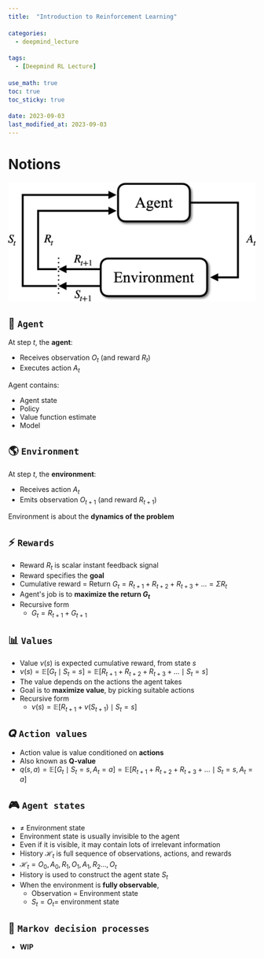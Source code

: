 ```yaml
---
title:  "Introduction to Reinforcement Learning"

categories:
  - deepmind_lecture

tags:
  - [Deepmind RL Lecture]

use_math: true
toc: true
toc_sticky: true

date: 2023-09-03
last_modified_at: 2023-09-03
---
```


# Notions

<p align="center"><img src="/assets/DeepMind x UCL RL Lecture/agent_env.png" width=550></p>

## 🧠 `Agent`
At step $t$, the **agent**:
- Receives observation $O_t$ (and reward $R_t$)
- Executes action $A_t$

Agent contains:
- Agent state
- Policy
- Value function estimate
- Model

## 🌎 `Environment`
At step $t$, the **environment**:
- Receives action $A_t$
- Emits observation $O_{t+1}$ (and reward $R_{t+1}$)

Environment is about the **dynamics of the problem**

## ⚡️ `Rewards`
- Reward $R_t$ is scalar instant feedback signal
- Reward specifies the **goal**
- Cumulative reward = Return $G_t = R_{t+1}+R_{t+2}+R_{t+3}+... = \Sigma R_t$
- Agent's job is to **maximize the return $G_t$**
- Recursive form
  - $G_t = R_{t+1}+G_{t+1}$

## 📊 `Values`
- Value $\nu(s)$ is expected cumulative reward, from state $s$
- $\nu(s)=\mathbb{E}[G_t\mid S_t=s]=\mathbb{E}[R_{t+1}+R_{t+2}+R_{t+3}+...\mid S_t=s]$
- The value depends on the actions the agent takes
- Goal is to **maximize value**, by picking suitable actions
- Recursive form
  - $\nu(s)=\mathbb{E}[R_{t+1}+\nu(S_{t+1})\mid S_t=s]$

## 𝑸 `Action values`
- Action value is value conditioned on **actions**
- Also known as **Q-value**
- $q(s,a)=\mathbb{E}[G_t\mid S_t=s,A_t=a]=\mathbb{E}[R_{t+1}+R_{t+2}+R_{t+3}+...\mid S_t=s, A_t=a]$

## 🎮 `Agent states`
- $\neq$ Environment state
- Environment state is usually invisible to the agent
- Even if it is visible, it may contain lots of irrelevant information
- History $\mathcal{H}_t$ is full sequence of observations, actions, and rewards
- $\mathcal{H}_t=O_0, A_0, R_1, O_1, A_1,R_2 ..., O_t$
- History is used to construct the agent state $S_t$
- When the environment is **fully observable**,
  - Observation = Environment state
  - $S_t=O_t=$ environment state
 
## 🤖 `Markov decision processes`
- **WIP**

